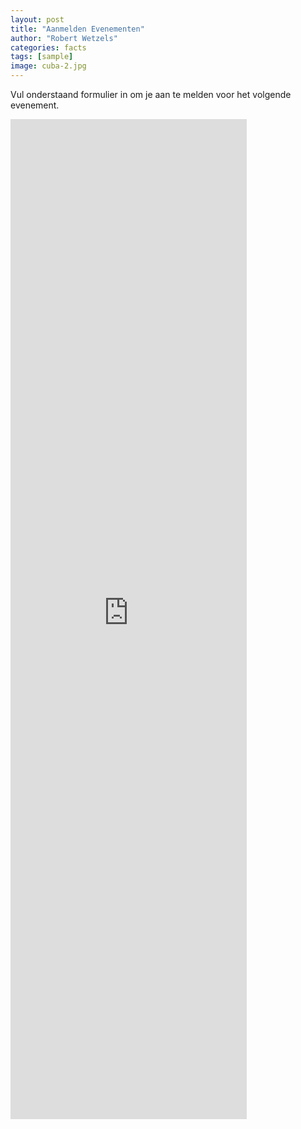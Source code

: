 ```yaml
---
layout: post
title: "Aanmelden Evenementen"
author: "Robert Wetzels"
categories: facts
tags: [sample]
image: cuba-2.jpg
---
```


<div class="container">
    <p>Vul onderstaand formulier in om je aan te melden voor het volgende evenement.</p>
    <iframe src="https://docs.google.com/forms/d/e/1FAIpQLSfi3LdOgcO9nmrYV1N6i5INrbBgb1y4JF9xDtCwj2uYhxDMbg/viewform?embedded=true" width="75%" height="1600" frameborder="0" marginheight="0" marginwidth="0">Laden…</iframe>
</div>
